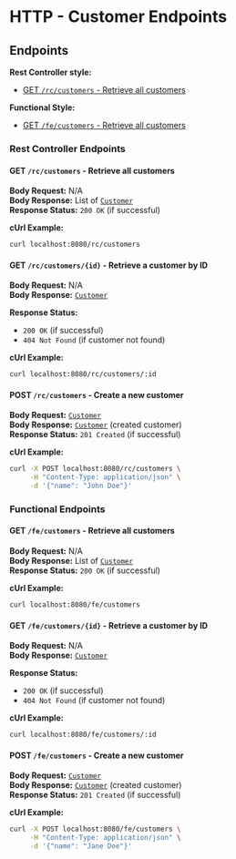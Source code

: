 # HTTP - Customer Endpoints

## Endpoints

**Rest Controller style:**

- [GET `/rc/customers` - Retrieve all customers](#GET-rccustomers---retrieve-all-customers)

**Functional Style:**

- [GET `/fe/customers` - Retrieve all customers](#GET-fecustomers---retrieve-all-customers)

### Rest Controller Endpoints

#### GET `/rc/customers` - Retrieve all customers

**Body Request:** N/A\
**Body Response:** List of [`Customer`][CustomerEntity]\
**Response Status:** `200 OK` (if successful)

**cUrl Example:**

```bash
curl localhost:8080/rc/customers
```

#### GET `/rc/customers/{id}` - Retrieve a customer by ID

**Body Request:** N/A\
**Body Response:** [`Customer`][CustomerEntity]

**Response Status:**

- `200 OK` (if successful)
- `404 Not Found` (if customer not found)

**cUrl Example:**

```bash
curl localhost:8080/rc/customers/:id
```

#### POST `/rc/customers` - Create a new customer

**Body Request:** [`Customer`][CustomerEntity]\
**Body Response:** [`Customer`][CustomerEntity] (created customer)\
**Response Status:** `201 Created` (if successful)

**cUrl Example:**

```bash
curl -X POST localhost:8080/rc/customers \
     -H "Content-Type: application/json" \
     -d '{"name": "John Doe"}'
```

### Functional Endpoints

#### GET `/fe/customers` - Retrieve all customers

**Body Request:** N/A\
**Body Response:** List of [`Customer`][CustomerEntity]\
**Response Status:** `200 OK` (if successful)

**cUrl Example:**

```bash
curl localhost:8080/fe/customers
```

#### GET `/fe/customers/{id}` - Retrieve a customer by ID

**Body Request:** N/A\
**Body Response:** [`Customer`][CustomerEntity]

**Response Status:**

- `200 OK` (if successful)
- `404 Not Found` (if customer not found)

**cUrl Example:**

```bash
curl localhost:8080/fe/customers/:id
```

#### POST `/fe/customers` - Create a new customer

**Body Request:** [`Customer`][CustomerEntity]\
**Body Response:** [`Customer`][CustomerEntity] (created customer)\
**Response Status:** `201 Created` (if successful)

**cUrl Example:**

```bash
curl -X POST localhost:8080/fe/customers \
     -H "Content-Type: application/json" \
     -d '{"name": "Jane Doe"}'
```

[CustomerEntity]: ./Customer.kt

